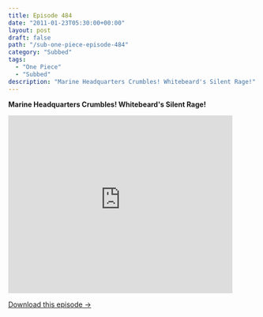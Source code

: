 ```yaml
---
title: Episode 484
date: "2011-01-23T05:30:00+00:00"
layout: post
draft: false
path: "/sub-one-piece-episode-484"
category: "Subbed"
tags:
  - "One Piece"
  - "Subbed"
description: "Marine Headquarters Crumbles! Whitebeard's Silent Rage!"
---
```


**Marine Headquarters Crumbles! Whitebeard's Silent Rage!**

<iframe width="640" height="360" src="https://www.rapidvideo.com/e/G6FRPEY4E8" frameborder="0" marginwidth=0 marginheight=0 scrolling=no allowfullscreen style="max-width:90%;"></iframe>

<a href="http://ouo.io/qs/eCodkFEQ?s=https://www.rapidvideo.com/d/G6FRPEY4E8" class="styled_a">Download this episode →</a>

